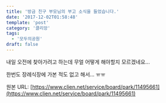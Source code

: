 ```yaml
---
title: '방금 친구 부모님의 부고 소식을 들었습니다.'
date: '2017-12-02T01:58:48'
template: 'post'
category: '클리앙'
tags: 
  - '모두의공원'
draft: false
---
```


내일 오전에 찾아가려고 하는데 무얼 어떻게 해야할지 모르겠네요...

  

한번도 장례식장에 가본 적도 없고 해서... ㅠㅠ

원본 URL: [https://www.clien.net/service/board/park/11495661](https://www.clien.net/service/board/park/11495661)